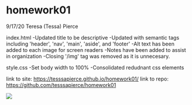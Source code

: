 # homework01

9/17/20 Teresa (Tessa) Pierce

index.html
-Updated title to be descriptive
-Updated with semantic tags including 'header', 'nav', 'main', 'aside', and 'footer'
-Alt text has been added to each image for screen readers
-Notes have been added to assist in organization
-Closing '/img' tag was removed as it is unnecesary.

style.css
-Set body width to 100%
-Consolidated redudnant css elements

link to site: https://tesssapierce.github.io/homework01/
link to repo: https://github.com/tesssapierce/homework01

<img src="./assets/screenshot.png">
